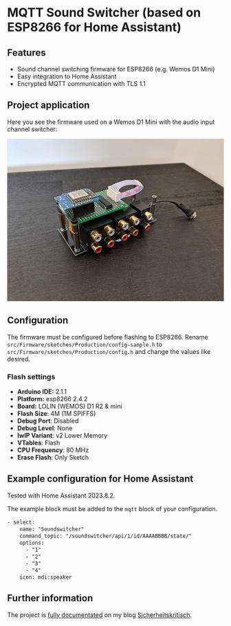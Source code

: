# MQTT Sound Switcher (based on ESP8266 for Home Assistant)

## Features

- Sound channel switching firmware for ESP8266 (e.g. Wemos D1 Mini)
- Easy integration to Home Assistant
- Encrypted MQTT communication with TLS 1.1

## Project application

Here you see the firmware used on a Wemos D1 Mini with the audio input channel switcher:

<img alt="MQTT audio input channel switcher" src="https://github.com/bastianraschke/soundswitcher-homeassistant/blob/master/projectcover.jpg" width="650">

## Configuration

The firmware must be configured before flashing to ESP8266. Rename `src/Firmware/sketches/Production/config-sample.h` to `src/Firmware/sketches/Production/config.h` and change the values like desired.

### Flash settings

* **Arduino IDE:** 2.1.1
* **Platform:** esp8266 2.4.2
* **Board:** LOLIN (WEMOS) D1 R2 & mini
* **Flash Size**: 4M (1M SPIFFS)
* **Debug Port**: Disabled
* **Debug Level**: None
* **IwIP Variant**: v2 Lower Memory
* **VTables**: Flash
* **CPU Frequency**: 80 MHz
* **Erase Flash**: Only Sketch

## Example configuration for Home Assistant

Tested with Home Assistant 2023.8.2.

The example block must be added to the `mqtt` block of your configuration.

    - select:
        name: "Soundswitcher"
        command_topic: "/soundswitcher/api/1/id/AAAABBBB/state/"
        options:
          - "1"
          - "2"
          - "3"
          - "4"
        icon: mdi:speaker

## Further information

The project is [fully documentated](https://sicherheitskritisch.de/2019/06/smart-mqtt-cinch-audio-channel-switcher-for-home-assistant-integration-en/) on my blog [Sicherheitskritisch](https://sicherheitskritisch.de).
